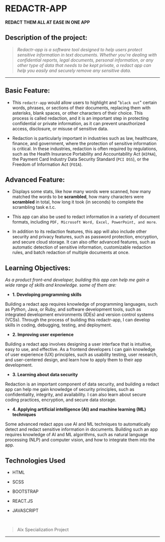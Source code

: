 # REDACTR-APP
__REDACT THEM ALL AT EASE IN ONE APP__


## Description of the project:

> _Redactr-app is a software tool designed to help users protect sensitive information in text documents. Whether you're dealing with confidential reports, legal documents, personal information, or any other type of data that needs to be kept private, a redact app can help you easily and securely remove any sensitive data._

**************************


## Basic Feature:

* This `redactr-app` would allow users to highlight and "`black out`" certain words, phrases, or sections of their documents, replacing them with asterisks, blank spaces, or other characters of their choice. This process is called redaction, and it is an important step in protecting confidential or private information, as it can prevent unauthorized access, disclosure, or misuse of sensitive data.

* Redaction is particularly important in industries such as law, healthcare, finance, and government, where the protection of sensitive information is critical. In these industries, redaction is often required by regulations, such as the Health Insurance Portability and Accountability Act (`HIPAA`), the Payment Card Industry Data Security Standard (`PCI DSS`), or the Freedom of Information Act (`FOIA`).


## Advanced Feature:

* Displays some stats, like how many words were scanned, how many matched the words to be **scrambled**, how many characters were **scrambled** in total, how long it took (in seconds) to complete the scrambling task e.t.c.

* This app can also be used to redact information in a variety of document formats, including `PDF, Microsoft Word, Excel, PowerPoint, and more`.

* In addition to its redaction features, this app will also include other security and privacy features, such as password protection, encryption, and secure cloud storage. It can also offer advanced features, such as automatic detection of sensitive information, customizable redaction rules, and batch redaction of multiple documents at once.


## Learning Objectives:

_As a product front-end developer, building this app can help me gain a wide range of skills and knowledge. some of them are:_


* **1. Developing programming skills**

Building a redact app requires knowledge of programming languages, such as Python, Java, or Ruby, and software development tools, such as integrated development environments (IDEs) and version control systems (VCSs). Through the process of building this redactr-app, I can develop skills in coding, debugging, testing, and deployment.


* **2. Improving user experience**

Building a redact app involves designing a user interface that is intuitive, easy to use, and effective. As a frontend developers I can gain knowledge of user experience (UX) principles, such as usability testing, user research, and user-centered design, and learn how to apply them to their app development.


* **3. Learning about data security**

Redaction is an important component of data security, and building a redact app can help me gain knowledge of security principles, such as confidentiality, integrity, and availability. I can also learn about secure coding practices, encryption, and secure data storage.


* **4. Applying artificial intelligence (AI) and machine learning (ML) techniques**

Some advanced redact apps use AI and ML techniques to automatically detect and redact sensitive information in documents. Building such an app requires knowledge of AI and ML algorithms, such as natural language processing (NLP) and computer vision, and how to integrate them into the app.


## Technologies Used

* HTML

* SCSS

* BOOTSTRAP

* REACT.JS

* JAVASCRIPT

<br>

> Alx  Specialization Project 

--------------------------

